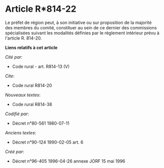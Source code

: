 # Article R*814-22

Le préfet de région peut, à son initiative ou sur proposition de la majorité des membres du comité, constituer au sein de ce
dernier des commissions spécialisées suivant les modalités définies par le règlement intérieur prévu à l'article R. 814-20.

**Liens relatifs à cet article**

_Cité par_:

  - Code rural - art. R814-13 (V)

_Cite_:

  - Code rural R814-20

_Nouveaux textes_:

  - Code rural R814-38

_Codifié par_:

  - Décret n°80-561 1980-07-11

_Anciens textes_:

  - Décret n°90-124 1990-02-05 art. 6

_Créé par_:

  - Décret n°96-405 1996-04-26 annexe JORF 15 mai 1996
